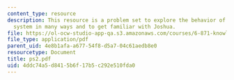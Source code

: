 ```yaml
---
content_type: resource
description: This resource is a problem set to explore the behavior of a rule-based
  system in many ways and to get familiar with Joshua.
file: https://ol-ocw-studio-app-qa.s3.amazonaws.com/courses/6-871-knowledge-based-applications-systems-spring-2005/4ddc74a5d8415b6f17b5c292e510fda0_ps2.pdf
file_type: application/pdf
parent_uid: 4e8b1afa-a677-54f8-d5a7-04c61aedb8e0
resourcetype: Document
title: ps2.pdf
uid: 4ddc74a5-d841-5b6f-17b5-c292e510fda0
---
```

